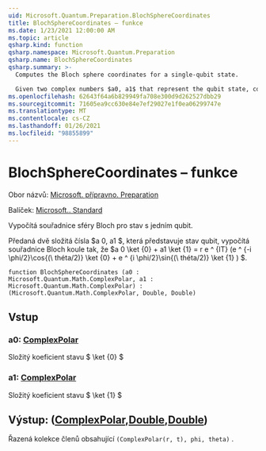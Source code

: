 ```yaml
---
uid: Microsoft.Quantum.Preparation.BlochSphereCoordinates
title: BlochSphereCoordinates – funkce
ms.date: 1/23/2021 12:00:00 AM
ms.topic: article
qsharp.kind: function
qsharp.namespace: Microsoft.Quantum.Preparation
qsharp.name: BlochSphereCoordinates
qsharp.summary: >-
  Computes the Bloch sphere coordinates for a single-qubit state.

  Given two complex numbers $a0, a1$ that represent the qubit state, computes coordinates on the Bloch sphere such that $a0 \ket{0} + a1 \ket{1} = r e^{it}(e^{-i \phi /2}\cos{(\theta/2)}\ket{0}+e^{i \phi /2}\sin{(\theta/2)}\ket{1})$.
ms.openlocfilehash: 62643f64a6b829949fa708e300d9d262527dbb29
ms.sourcegitcommit: 71605ea9cc630e84e7ef29027e1f0ea06299747e
ms.translationtype: MT
ms.contentlocale: cs-CZ
ms.lasthandoff: 01/26/2021
ms.locfileid: "98855899"
---
```

# <a name="blochspherecoordinates-function"></a>BlochSphereCoordinates – funkce

Obor názvů: [Microsoft. přípravno. Preparation](xref:Microsoft.Quantum.Preparation)

Balíček: [Microsoft.. Standard](https://nuget.org/packages/Microsoft.Quantum.Standard)


Vypočítá souřadnice sféry Bloch pro stav s jedním qubit.

Předaná dvě složitá čísla $a 0, a1 $, která představuje stav qubit, vypočítá souřadnice Bloch koule tak, že $a 0 \ket {0} + a1 \ket {1} = r e ^ {IT} (e ^ {-i \phi/2}\cos{(\ théta/2)} \ket {0} + e ^ {i \phi/2}\sin{(\ théta/2)} \ket {1} ) $.

```qsharp
function BlochSphereCoordinates (a0 : Microsoft.Quantum.Math.ComplexPolar, a1 : Microsoft.Quantum.Math.ComplexPolar) : (Microsoft.Quantum.Math.ComplexPolar, Double, Double)
```


## <a name="input"></a>Vstup

### <a name="a0--complexpolar"></a>a0: [ComplexPolar](xref:Microsoft.Quantum.Math.ComplexPolar)

Složitý koeficient stavu $ \ket {0} $


### <a name="a1--complexpolar"></a>a1: [ComplexPolar](xref:Microsoft.Quantum.Math.ComplexPolar)

Složitý koeficient stavu $ \ket {1} $



## <a name="output--complexpolardoubledouble"></a>Výstup: ([ComplexPolar](xref:Microsoft.Quantum.Math.ComplexPolar),[Double](xref:microsoft.quantum.lang-ref.double),[Double](xref:microsoft.quantum.lang-ref.double))

Řazená kolekce členů obsahující `(ComplexPolar(r, t), phi, theta)` .